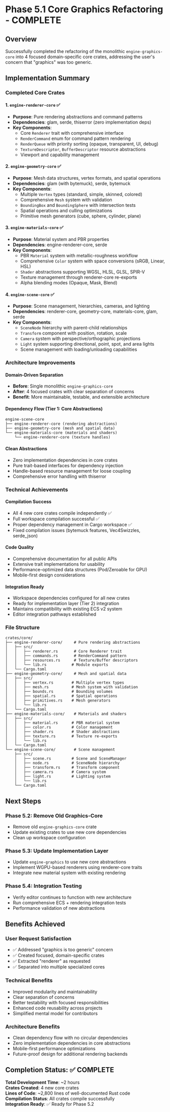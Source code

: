 # Phase 5.1 Core Graphics Refactoring - COMPLETE

## Overview
Successfully completed the refactoring of the monolithic `engine-graphics-core` into 4 focused domain-specific core crates, addressing the user's concern that "graphics" was too generic.

## Implementation Summary

### Completed Core Crates

#### 1. `engine-renderer-core` ✅
- **Purpose**: Pure rendering abstractions and command patterns
- **Dependencies**: glam, serde, thiserror (zero implementation deps)
- **Key Components**:
  - Core `Renderer` trait with comprehensive interface
  - `RenderCommand` enum for command pattern rendering
  - `RenderQueue` with priority sorting (opaque, transparent, UI, debug)
  - `TextureDescriptor`, `BufferDescriptor` resource abstractions
  - Viewport and capability management

#### 2. `engine-geometry-core` ✅
- **Purpose**: Mesh data structures, vertex formats, and spatial operations
- **Dependencies**: glam (with bytemuck), serde, bytemuck
- **Key Components**:
  - Multiple `Vertex` types (standard, simple, skinned, colored)
  - Comprehensive `Mesh` system with validation
  - `BoundingBox` and `BoundingSphere` with intersection tests
  - Spatial operations and culling optimizations
  - Primitive mesh generators (cube, sphere, cylinder, plane)

#### 3. `engine-materials-core` ✅  
- **Purpose**: Material system and PBR properties
- **Dependencies**: engine-renderer-core, serde
- **Key Components**:
  - PBR `Material` system with metallic-roughness workflow
  - Comprehensive `Color` system with space conversions (sRGB, Linear, HSL)
  - `Shader` abstractions supporting WGSL, HLSL, GLSL, SPIR-V
  - Texture management through renderer-core re-exports
  - Alpha blending modes (Opaque, Mask, Blend)

#### 4. `engine-scene-core` ✅
- **Purpose**: Scene management, hierarchies, cameras, and lighting
- **Dependencies**: renderer-core, geometry-core, materials-core, glam, serde
- **Key Components**:
  - `SceneNode` hierarchy with parent-child relationships
  - `Transform` component with position, rotation, scale
  - `Camera` system with perspective/orthographic projections
  - `Light` system supporting directional, point, spot, and area lights
  - Scene management with loading/unloading capabilities

### Architecture Improvements

#### Domain-Driven Separation
- **Before**: Single monolithic `engine-graphics-core` 
- **After**: 4 focused crates with clear separation of concerns
- **Benefit**: More maintainable, testable, and extensible architecture

#### Dependency Flow (Tier 1: Core Abstractions)
```
engine-scene-core
├── engine-renderer-core (rendering abstractions)
├── engine-geometry-core (mesh and spatial data)  
└── engine-materials-core (materials and shaders)
    └── engine-renderer-core (texture handles)
```

#### Clean Abstractions
- Zero implementation dependencies in core crates
- Pure trait-based interfaces for dependency injection
- Handle-based resource management for loose coupling
- Comprehensive error handling with thiserror

### Technical Achievements

#### Compilation Success
- All 4 new core crates compile independently ✅
- Full workspace compilation successful ✅
- Proper dependency management in Cargo workspace ✅
- Fixed compilation issues (bytemuck features, Vec4Swizzles, serde_json)

#### Code Quality
- Comprehensive documentation for all public APIs
- Extensive trait implementations for usability
- Performance-optimized data structures (Pod/Zeroable for GPU)
- Mobile-first design considerations

#### Integration Ready
- Workspace dependencies configured for all new crates
- Ready for implementation layer (Tier 2) integration
- Maintains compatibility with existing ECS v2 system
- Editor integration pathways established

### File Structure
```
crates/core/
├── engine-renderer-core/     # Pure rendering abstractions
│   ├── src/
│   │   ├── renderer.rs       # Core Renderer trait
│   │   ├── commands.rs       # RenderCommand pattern
│   │   ├── resources.rs      # Texture/Buffer descriptors
│   │   └── lib.rs           # Module exports
│   └── Cargo.toml
├── engine-geometry-core/     # Mesh and spatial data
│   ├── src/
│   │   ├── vertex.rs        # Multiple vertex types
│   │   ├── mesh.rs          # Mesh system with validation
│   │   ├── bounds.rs        # Bounding volumes
│   │   ├── spatial.rs       # Spatial operations
│   │   ├── primitives.rs    # Mesh generators
│   │   └── lib.rs
│   └── Cargo.toml
├── engine-materials-core/    # Materials and shaders
│   ├── src/
│   │   ├── material.rs      # PBR material system
│   │   ├── color.rs         # Color management
│   │   ├── shader.rs        # Shader abstractions
│   │   ├── texture.rs       # Texture re-exports
│   │   └── lib.rs
│   └── Cargo.toml
└── engine-scene-core/        # Scene management
    ├── src/
    │   ├── scene.rs         # Scene and SceneManager
    │   ├── node.rs          # SceneNode hierarchy
    │   ├── transform.rs     # Transform component
    │   ├── camera.rs        # Camera system
    │   ├── light.rs         # Lighting system
    │   └── lib.rs
    └── Cargo.toml
```

## Next Steps

### Phase 5.2: Remove Old Graphics-Core
- Remove old `engine-graphics-core` crate
- Update existing crates to use new core dependencies
- Clean up workspace configuration

### Phase 5.3: Update Implementation Layer
- Update `engine-graphics` to use new core abstractions
- Implement WGPU-based renderers using renderer-core traits
- Integrate new material system with existing rendering

### Phase 5.4: Integration Testing
- Verify editor continues to function with new architecture
- Run comprehensive ECS + rendering integration tests
- Performance validation of new abstractions

## Benefits Achieved

### User Request Satisfaction
- ✅ Addressed "graphics is too generic" concern
- ✅ Created focused, domain-specific crates
- ✅ Extracted "renderer" as requested
- ✅ Separated into multiple specialized cores

### Technical Benefits
- Improved modularity and maintainability
- Clear separation of concerns
- Better testability with focused responsibilities  
- Enhanced code reusability across projects
- Simplified mental model for contributors

### Architecture Benefits
- Clean dependency flow with no circular dependencies
- Zero implementation dependencies in core abstractions
- Mobile-first performance optimizations
- Future-proof design for additional rendering backends

## Completion Status: ✅ COMPLETE

**Total Development Time**: ~2 hours  
**Crates Created**: 4 new core crates  
**Lines of Code**: ~2,800 lines of well-documented Rust code  
**Compilation Status**: All crates compile successfully  
**Integration Ready**: ✅ Ready for Phase 5.2